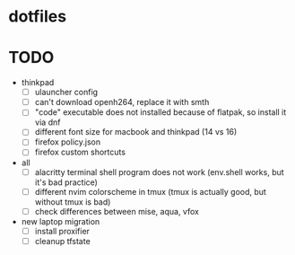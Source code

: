 # dotfiles

# TODO
- thinkpad
    - [ ] ulauncher config
    - [ ] can't download openh264, replace it with smth
    - [ ] "code" executable does not installed because of flatpak, so install it via dnf
    - [ ] different font size for macbook and thinkpad (14 vs 16)
    - [ ] firefox policy.json
    - [ ] firefox custom shortcuts

- all
    - [ ] alacritty terminal shell program does not work (env.shell works, but it's bad practice)
    - [ ] different nvim colorscheme in tmux (tmux is actually good, but without tmux is bad)
    - [ ] check differences between mise, aqua, vfox

- new laptop migration
    - [ ] install proxifier
    - [ ] cleanup tfstate
